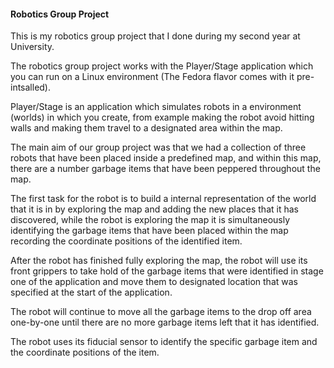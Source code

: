 <h4>Robotics Group Project</h4>
This is my robotics group project that I done during my second year at University.

<p>
The robotics group project works with the Player/Stage application which you can run on a Linux environment (The Fedora flavor comes with it pre-intsalled).<br>

Player/Stage is an application which simulates robots in a environment (worlds) in which you create, from example making the robot avoid hitting walls and making
them travel to a designated area within the map.
</p>

<p>
The main aim of our group project was that we had a collection of three robots that have been placed inside a predefined map, and within this map,
there are a number garbage items that have been peppered throughout the map.

The first task for the robot is to build a internal representation of the world that it is in by exploring the map and adding the new places that it
has discovered, while the robot is exploring the map it is simultaneously identifying the garbage items that have been placed within the map 
recording the coordinate positions of the identified item.

After the robot has finished fully exploring the map, the robot will use its front grippers to take hold of the garbage items that were identified in stage one of the
application and move them to designated location that was specified at the start of the application.<br>

The robot will continue to move all the garbage items to the drop off area one-by-one until there are no more garbage items left that it has identified.<br>

The robot uses its fiducial sensor to identify the specific garbage item and the coordinate positions of the item.  
</p>
